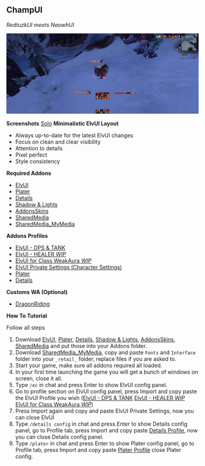 ## **ChampUI**

*RedtuzkUI meets NaowhUI*

![logo](screens/ChampUI_Solo.jpg?raw=true "logo")

**Screenshots**
[Solo](screens/ChampUI_Solo.jpg)
**Minimalistic ElvUI Layout** 

- Always up-to-date for the latest ElvUI changes  
- Focus on clean and clear visibility
- Attention to details
- Pixel perfect
- Style consistency

**Required Addons**

- [ElvUI](https://www.tukui.org/download.php?ui=elvui)
- [Plater](https://www.curseforge.com/wow/addons/plater-nameplates)
- [Details](https://www.curseforge.com/wow/addons/details)
- [Shadow & Lights](https://www.curseforge.com/wow/addons/elvui-shadow-light)
- [AddonsSkins](https://www.curseforge.com/wow/addons/addonskins)
- [SharedMedia](https://www.curseforge.com/wow/addons/sharedmedia)
- [SharedMedia_MyMedia](https://downgit.github.io/#/home?url=https://github.com/HectorMarcos/ChampUI/tree/master/_retail_)

**Addons Profiles**

- [ElvUI - DPS & TANK](https://github.com/HectorMarcos/ChampUI/blob/master/profiles/elvui_dps_tank.txt)
- [ElvUI - HEALER *WIP*](https://github.com/HectorMarcos/ChampUI/blob/master/profiles/elvui_healer.txt)
- [ElvUI for Class WeakAura *WIP*](https://github.com/HectorMarcos/ChampUI/blob/master/profiles/elvui_middle_wa.txt)
- [ElvUI Private Settings (Character Settings)](https://github.com/HectorMarcos/ChampUI/blob/master/profiles/elvui_private.txt)
- [Plater](https://github.com/HectorMarcos/ChampUI/blob/master/profiles/plater.txt)
- [Details](https://github.com/HectorMarcos/ChampUI/blob/master/profiles/details.txt)
 
**Customs WA (Optional)**
 
- [DragonRiding](https://github.com/HectorMarcos/ChampUI/blob/master/wa/dragonriding.txt)
  
**How To Tutorial**

Follow all steps
1. Download [ElvUI](https://www.tukui.org/download.php?ui=elvui), [Plater](https://www.curseforge.com/wow/addons/plater-nameplates), [Details](https://www.curseforge.com/wow/addons/details), [Shadow & Lights](https://www.curseforge.com/wow/addons/elvui-shadow-light), [AddonsSkins](https://www.curseforge.com/wow/addons/addonskins), [SharedMedia](https://www.curseforge.com/wow/addons/sharedmedia) and put those into your Addons folder.
2. Download [SharedMedia_MyMedia](https://downgit.github.io/#/home?url=https://github.com/HectorMarcos/ChampUI/tree/master/_retail_), copy and paste `Fonts` and `Interface` folder into your `_retail_` folder, replace files if you are asked to.
3. Start your game, make sure all addons required all loaded.
4. In your first time launching the game you will get a bunch of windows on screen, close it all.
5. Type `/ec` in chat and press Enter to show ElvUI config panel.
6. Go to profile section on ElvUI config panel, press Import and copy paste the ElvUI Profile you wish ([ElvUI - DPS & TANK](https://github.com/HectorMarcos/ChampUI/blob/master/profiles/elvui_dps_tank.txt) [ElvUI - HEALER *WIP*](https://github.com/HectorMarcos/ChampUI/blob/master/profiles/elvui_healer.txt) [ElvUI for Class WeakAura *WIP*](https://github.com/HectorMarcos/ChampUI/blob/master/profiles/elvui_middle_wa.txt))
7. Press Import again and copy and paste ElvUI Private Settings, now you can close ElvUI 
8. Type `/details config` in chat and press Enter to show Details config panel, go to Profile tab, press Import and copy paste [Details Profile](https://github.com/HectorMarcos/ChampUI/blob/master/profiles/details.txt), now you can close Details config panel.
9. Type `/plater` in chat and press Enter to show Plater config panel, go to Profile tab, press Import and copy paste [Plater Profile](https://github.com/HectorMarcos/ChampUI/blob/master/profiles/plater.txt) close Plater config.
